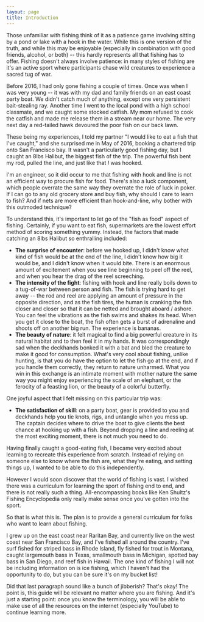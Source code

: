 ```yaml
---
layout: page
title: Introduction
---
```


Those unfamiliar with fishing think of it as a patience game involving
sitting by a pond or lake with a hook in the water. While this is one version of the truth,
and while this may be enjoyable (especially in combination with good friends, alcohol, or both)
-- this hardly represents all that fishing has to offer. Fishing doesn't always
involve patience: in many styles of fishing are it's an active sport where participants
chase wild creatures to experience a sacred tug of war.

Before 2016, I had only gone fishing a couple of times. Once was when I was very
young -- it was with my dad and family friends on an east coast party boat.
We didn't catch much of anything, except one very persistent bait-stealing ray.
Another time I went to the local pond with a high school classmate, and we caught
some stocked catfish. My mom refused to cook the catfish and made me release them
in a stream near our home. The very next day a red-tailed hawk devoured the poor fish
on our back lawn.

These being my experiences, I told my partner "I would like to eat a fish that I've
caught," and she surprised me in May of 2016, booking a chartered trip onto San
Francisco bay. It wasn't a particularly good fishing day, but I caught an 8lbs
Halibut, the biggest fish of the trip. The powerful fish bent my rod, pulled the line,
and just like that _I_ was hooked.

I'm an engineer, so it did occur to me that fishing with hook and line is not an
efficient way to procure fish for food. There's also a luck component, which people
overrate the same way they overrate the role of luck in poker. If I can go to any old
grocery store and buy fish, why should I care to learn to fish? And if nets are more
efficient than hook-and-line, why bother with this outmoded technique?

To understand this, it's important to let go of the "fish as food" aspect of
fishing. Certainly, if you want to eat fish, supermarkets are the lowest effort
method of scoring something yummy. Instead, the factors that made catching an
8lbs Halibut so enthralling included:

* __The surprise of encounter__: before we hooked up, I didn't know what kind of
  fish would be at the end of the line, I didn't know how big it would be, and I
  didn't know when it would bite. There is an enormous amount of excitement when
  you see line beginning to peel off the reel, and when you hear the drag of the
  reel screeching.
* __The intensity of the fight__: fishing with hook and line really boils down to a
  tug-of-war between person and fish. The fish is trying hard to get away -- the
  rod and reel are applying an amount of pressure in the opposite direction, and
  as the fish tires, the human is cranking the fish closer and closer so that it
  can be netted and brought aboard / ashore. You can feel the vibrations as the
  fish swims and shakes its head. When you get it close to the boat, the fish
  often gets a burst of adrenaline and shoots off on another big run. The
  experience is bananas.
* __The beauty of nature__: it felt magical to find a big powerful creature in
  its natural habitat and to then feel it in my hands. It was correspondingly
  sad when the deckhands bonked it with a bat and bled the creature to make it
  good for consumption. What's very cool about fishing, unlike hunting, is that
  you do have the option to let the fish go at the end, and if you handle them
  correctly, they return to nature unharmed. What you win in this exchange is an
  intimate moment with mother nature the same way you might enjoy experiencing the
  scale of an elephant, or the ferocity of a feasting lion, or the beauty of a
  colorful butterfly.

One joyful aspect that I felt missing on this particular trip was:

* __The satisfaction of skill__: on a party boat, gear is provided to you and
  deckhands help you tie knots, rigs, and untangle when you mess up. The captain
  decides where to drive the boat to give clients the best chance at hooking up
  with a fish. Beyond dropping a line and reeling at the most exciting moment,
  there is not much you need to do.

Having finally caught a good-eating fish, I became very excited about learning
to recreate this experience from scratch. Instead of relying on someone else to
know where the fish are, what they're eating, and setting things up, I wanted to
be able to do this independently.

However I would soon discover that the world of fishing is vast. I wished there
was a curriculum for learning the sport of fishing end to end, and there is not
really such a thing. All-encompassing books like Ken Shultz's Fishing
Encyclopedia only really make sense once you've gotten into the sport.

So that is what this is. The plan is to provide a general curriculum for folks
who want to learn about fishing.

I grew up on the east coast near Raritan Bay, and currently live on the west
coast near San Francisco Bay, and I've fished all around the country. I've
surf fished for striped bass in Rhode Island, fly fished for trout in Montana,
caught largemouth bass in Texas, smallmouth bass in Michigan, spotted bay bass
in San Diego, and reef fish in Hawaii. The one kind of fishing I will not be
including information on is ice fishing, which I haven't had the opportunity to
do, but you can be sure it's on my bucket list!

Did that last paragraph sound like a bunch of jibberish? That's okay! The point
is, this guide will be relevant no matter where you are fishing. And it's just a
starting point: once you know the terminology, you will be able to make use of
all the resources on the internet (especially YouTube) to continue learning more.
